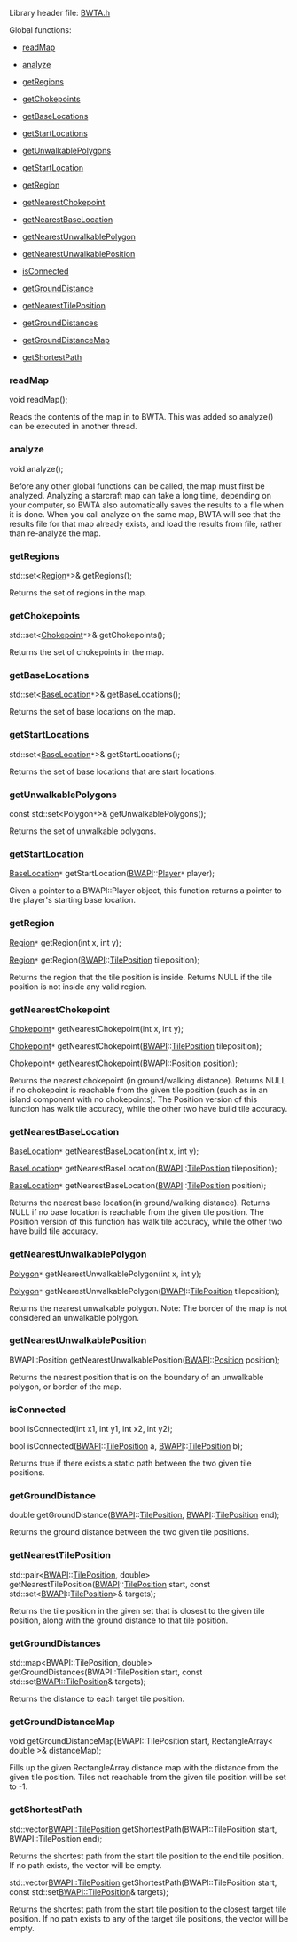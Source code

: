Library header file: [BWTA.h](http://code.google.com/p/bwta/source/browse/trunk/include/BWTA.h#)

Global functions:

  * [readMap](#readMap.md)
  * [analyze](#analyze.md)

  * [getRegions](#getRegions.md)
  * [getChokepoints](#getChokepoints.md)
  * [getBaseLocations](#getBaseLocations.md)
  * [getStartLocations](#getStartLocations.md)
  * [getUnwalkablePolygons](#getUnwalkablePolygons.md)

  * [getStartLocation](#getStartLocation.md)

  * [getRegion](#getRegion.md)
  * [getNearestChokepoint](#getNearestChokepoint.md)
  * [getNearestBaseLocation](#getNearestBaseLocation.md)
  * [getNearestUnwalkablePolygon](#getNearestUnwalkablePolygon.md)
  * [getNearestUnwalkablePosition](#getNearestUnwalkablePosition.md)

  * [isConnected](#isConnected.md)

  * [getGroundDistance](#getGroundDistance.md)
  * [getNearestTilePosition](#getNearestTilePosition.md)
  * [getGroundDistances](#getGroundDistances.md)
  * [getGroundDistanceMap](#getGroundDistanceMap.md)
  * [getShortestPath](#getShortestPath.md)

### readMap ###
void readMap();

Reads the contents of the map in to BWTA. This was added so analyze() can be executed in another thread.

### analyze ###
void analyze();

Before any other global functions can be called, the map must first be analyzed. Analyzing a starcraft map can take a long time, depending on your computer, so BWTA also automatically saves the results to a file when it is done. When you call analyze on the same map, BWTA will see that the results file for that map already exists, and load the results from file, rather than re-analyze the map.

### getRegions ###
std::set<[Region](Region.md)`*`>& getRegions();

Returns the set of regions in the map.

### getChokepoints ###
std::set<[Chokepoint](Chokepoint.md)`*`>& getChokepoints();

Returns the set of chokepoints in the map.

### getBaseLocations ###
std::set<[BaseLocation](BaseLocation.md)`*`>& getBaseLocations();

Returns the set of base locations on the map.

### getStartLocations ###
std::set<[BaseLocation](BaseLocation.md)`*`>& getStartLocations();

Returns the set of base locations that are start locations.

### getUnwalkablePolygons ###
const std::set<Polygon`*`>& getUnwalkablePolygons();

Returns the set of unwalkable polygons.

### getStartLocation ###
[BaseLocation](BaseLocation.md)`*` getStartLocation([BWAPI](http://code.google.com/p/bwapi/wiki/BWAPIManual)::[Player](http://code.google.com/p/bwapi/wiki/Player)`*` player);

Given a pointer to a BWAPI::Player object, this function returns a pointer to the player's starting base location.

### getRegion ###
[Region](Region.md)`*` getRegion(int x, int y);

[Region](Region.md)`*` getRegion([BWAPI](http://code.google.com/p/bwapi/wiki/BWAPIManual)::[TilePosition](http://code.google.com/p/bwapi/wiki/Misc#TilePosition) tileposition);

Returns the region that the tile position is inside. Returns NULL if the tile position is not inside any valid region.

### getNearestChokepoint ###
[Chokepoint](Chokepoint.md)`*` getNearestChokepoint(int x, int y);

[Chokepoint](Chokepoint.md)`*` getNearestChokepoint([BWAPI](http://code.google.com/p/bwapi/wiki/BWAPIManual)::[TilePosition](http://code.google.com/p/bwapi/wiki/Misc#TilePosition) tileposition);

[Chokepoint](Chokepoint.md)`*` getNearestChokepoint([BWAPI](http://code.google.com/p/bwapi/wiki/BWAPIManual)::[Position](http://code.google.com/p/bwapi/wiki/Misc#Position) position);

Returns the nearest chokepoint (in ground/walking distance). Returns NULL if no chokepoint is reachable from the given tile position (such as in an island component with no chokepoints). The Position version of this function has walk tile accuracy, while the other two have build tile accuracy.

### getNearestBaseLocation ###
[BaseLocation](BaseLocation.md)`*` getNearestBaseLocation(int x, int y);

[BaseLocation](BaseLocation.md)`*` getNearestBaseLocation([BWAPI](http://code.google.com/p/bwapi/wiki/BWAPIManual)::[TilePosition](http://code.google.com/p/bwapi/wiki/Misc#TilePosition) tileposition);

[BaseLocation](BaseLocation.md)`*` getNearestBaseLocation([BWAPI](http://code.google.com/p/bwapi/wiki/BWAPIManual)::[TilePosition](http://code.google.com/p/bwapi/wiki/Misc#Position) position);

Returns the nearest base location(in ground/walking distance). Returns NULL if no base location is reachable from the given tile position. The Position version of this function has walk tile accuracy, while the other two have build tile accuracy.

### getNearestUnwalkablePolygon ###
[Polygon](Polygon.md)`*` getNearestUnwalkablePolygon(int x, int y);

[Polygon](Polygon.md)`*` getNearestUnwalkablePolygon([BWAPI](http://code.google.com/p/bwapi/wiki/BWAPIManual)::[TilePosition](http://code.google.com/p/bwapi/wiki/Misc#TilePosition) tileposition);

Returns the nearest unwalkable polygon. Note: The border of the map is not considered an unwalkable polygon.

### getNearestUnwalkablePosition ###
BWAPI::Position getNearestUnwalkablePosition([BWAPI](http://code.google.com/p/bwapi/wiki/BWAPIManual)::[Position](http://code.google.com/p/bwapi/wiki/Misc#Position) position);

Returns the nearest position that is on the boundary of an unwalkable polygon, or border of the map.


### isConnected ###
bool isConnected(int x1, int y1, int x2, int y2);

bool isConnected([BWAPI](http://code.google.com/p/bwapi/wiki/BWAPIManual)::[TilePosition](http://code.google.com/p/bwapi/wiki/Misc#TilePosition) a, [BWAPI](http://code.google.com/p/bwapi/wiki/BWAPIManual)::[TilePosition](http://code.google.com/p/bwapi/wiki/Misc#TilePosition) b);

Returns true if there exists a static path between the two given tile positions.

### getGroundDistance ###
double getGroundDistance([BWAPI](http://code.google.com/p/bwapi/wiki/BWAPIManual)::[TilePosition](http://code.google.com/p/bwapi/wiki/Misc#TilePosition), [BWAPI](http://code.google.com/p/bwapi/wiki/BWAPIManual)::[TilePosition](http://code.google.com/p/bwapi/wiki/Misc#TilePosition) end);

Returns the ground distance between the two given tile positions.

### getNearestTilePosition ###
std::pair<[BWAPI](http://code.google.com/p/bwapi/wiki/BWAPIManual)::[TilePosition](http://code.google.com/p/bwapi/wiki/Misc#TilePosition), double> getNearestTilePosition([BWAPI](http://code.google.com/p/bwapi/wiki/BWAPIManual)::[TilePosition](http://code.google.com/p/bwapi/wiki/Misc#TilePosition) start, const std::set<[BWAPI](http://code.google.com/p/bwapi/wiki/BWAPIManual)::[TilePosition](http://code.google.com/p/bwapi/wiki/Misc#TilePosition)>& targets);

Returns the tile position in the given set that is closest to the given tile position, along with the ground distance to that tile position.

### getGroundDistances ###
std::map<BWAPI::TilePosition, double> getGroundDistances(BWAPI::TilePosition start, const std::set<BWAPI::TilePosition>& targets);

Returns the distance to each target tile position.

### getGroundDistanceMap ###
void getGroundDistanceMap(BWAPI::TilePosition start, RectangleArray< double >& distanceMap);

Fills up the given RectangleArray distance map with the distance from the given tile position. Tiles not reachable from the given tile position will be set to -1.

### getShortestPath ###
std::vector<BWAPI::TilePosition> getShortestPath(BWAPI::TilePosition start, BWAPI::TilePosition end);

Returns the shortest path from the start tile position to the end tile position. If no path exists, the vector will be empty.

std::vector<BWAPI::TilePosition> getShortestPath(BWAPI::TilePosition start, const std::set<BWAPI::TilePosition>& targets);

Returns the shortest path from the start tile position to the closest target tile position. If no path exists to any of the target tile positions, the vector will be empty.